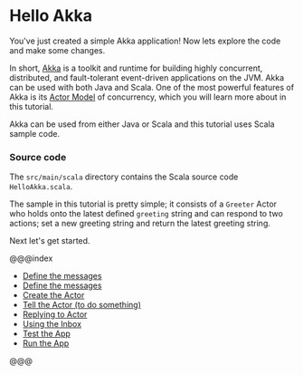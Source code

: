 Hello Akka
==========

You've just created a simple Akka application! Now lets explore the code and make some changes.

In short, <a href="http://akka.io">Akka</a> is a toolkit and runtime for building highly concurrent,
distributed, and fault-tolerant event-driven applications on the JVM. Akka can be used with both Java
and Scala. One of the most powerful features of Akka is its <a href="http://en.wikipedia.org/wiki/Actor_model">
Actor Model</a> of concurrency, which you will learn more about in this tutorial.

Akka can be used from either Java or Scala and this tutorial uses Scala sample code.

### Source code

The `src/main/scala` directory contains the Scala source code `HelloAkka.scala`.

The sample in this tutorial is pretty simple; it consists of a <code>Greeter</code> Actor who holds
onto the latest defined <code>greeting</code> string and can respond to two actions; set a new greeting
string and return the latest greeting string.

Next let's get started.

@@@index

* [Define the messages](define-messages.md)
* [Define the messages](define-actor.md)
* [Create the Actor](create-actor.md)
* [Tell the Actor (to do something)](tell-actor.md)
* [Replying to Actor](replying-to-actor.md)
* [Using the Inbox](using-inbox.md)
* [Test the App](test-app.md)
* [Run the App](run-app.md)

@@@
